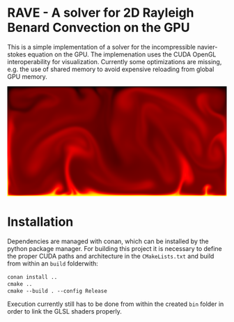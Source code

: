 # RAVE - A solver for 2D Rayleigh Benard Convection on the GPU

This is a simple implementation of a solver for the incompressible navier-stokes equation on the GPU. The implemenation uses the CUDA OpenGL interoperability for visualization.
Currently some optimizations are missing, e.g. the use of shared memory to avoid 
expensive reloading from global GPU memory.


![Test Image 1](data/example.png)

# Installation

Dependencies are managed with conan, which can be installed by the python package manager.
For building this project it is necessary to define the proper CUDA paths and architecture in the `CMakeLists.txt` and build from within an `build` folderwith:

    conan install .. 
    cmake .. 
    cmake --build . --config Release

Execution currently still has to be done from within the created `bin` folder 
in order to link the GLSL shaders properly.

